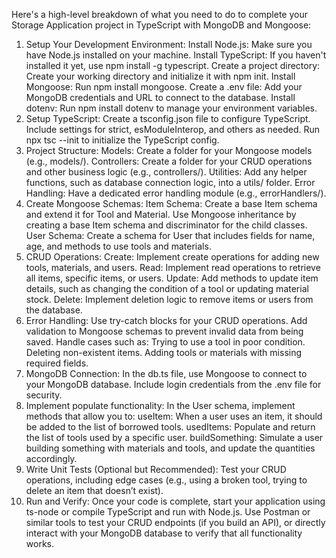 Here's a high-level breakdown of what you need to do to complete your Storage Application project in TypeScript with MongoDB and Mongoose:

1. Setup Your Development Environment:
Install Node.js: Make sure you have Node.js installed on your machine.
Install TypeScript: If you haven't installed it yet, use npm install -g typescript.
Create a project directory: Create your working directory and initialize it with npm init.
Install Mongoose: Run npm install mongoose.
Create a .env file: Add your MongoDB credentials and URL to connect to the database.
Install dotenv: Run npm install dotenv to manage your environment variables.
2. Setup TypeScript:
Create a tsconfig.json file to configure TypeScript. Include settings for strict, esModuleInterop, and others as needed.
Run npx tsc --init to initialize the TypeScript config.
3. Project Structure:
Models: Create a folder for your Mongoose models (e.g., models/).
Controllers: Create a folder for your CRUD operations and other business logic (e.g., controllers/).
Utilities: Add any helper functions, such as database connection logic, into a utils/ folder.
Error Handling: Have a dedicated error handling module (e.g., errorHandlers/).
4. Create Mongoose Schemas:
Item Schema: Create a base Item schema and extend it for Tool and Material.
Use Mongoose inheritance by creating a base Item schema and discriminator for the child classes.
User Schema: Create a schema for User that includes fields for name, age, and methods to use tools and materials.
5. CRUD Operations:
Create: Implement create operations for adding new tools, materials, and users.
Read: Implement read operations to retrieve all items, specific items, or users.
Update: Add methods to update item details, such as changing the condition of a tool or updating material stock.
Delete: Implement deletion logic to remove items or users from the database.
6. Error Handling:
Use try-catch blocks for your CRUD operations.
Add validation to Mongoose schemas to prevent invalid data from being saved.
Handle cases such as:
Trying to use a tool in poor condition.
Deleting non-existent items.
Adding tools or materials with missing required fields.
7. MongoDB Connection:
In the db.ts file, use Mongoose to connect to your MongoDB database. Include login credentials from the .env file for security.
8. Implement populate functionality:
In the User schema, implement methods that allow you to:
useItem: When a user uses an item, it should be added to the list of borrowed tools.
usedItems: Populate and return the list of tools used by a specific user.
buildSomething: Simulate a user building something with materials and tools, and update the quantities accordingly.
9. Write Unit Tests (Optional but Recommended):
Test your CRUD operations, including edge cases (e.g., using a broken tool, trying to delete an item that doesn’t exist).
10. Run and Verify:
Once your code is complete, start your application using ts-node or compile TypeScript and run with Node.js.
Use Postman or similar tools to test your CRUD endpoints (if you build an API), or directly interact with your MongoDB database to verify that all functionality works.